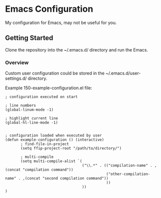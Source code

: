 # Emacs Configuration

My configuration for Emacs, may not be useful for you.


## Getting Started

Clone the repository into the ~/.emacs.d/ directory and run the Emacs.


### Overview

Custom user configuration could be stored in the ~/.emacs.d/user-settings.d/ directory.

Example 150-example-configuration.el file:

```
; configuration executed on start

; line numbers
(global-linum-mode -1)

; highlight current line
(global-hl-line-mode -1)


; configuration loaded when executed by user
(defun example-configuration () (interactive)
       ; find-file-in-project
       (setq ffip-project-root "/path/to/directory/")

       ; multi-compile
       (setq multi-compile-alist `(
                                   ("\\.*" . (("compilation-name" . ,(concat "compilation command"))
                                              ("other-compilation-name" . ,(concat "second compilation command"))
                                              ))
                                   ))
)
```

